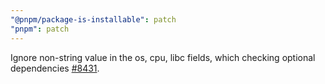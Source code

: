 ```yaml
---
"@pnpm/package-is-installable": patch
"pnpm": patch
---
```


Ignore non-string value in the os, cpu, libc fields, which checking optional dependencies [#8431](https://github.com/pnpm/pnpm/pull/8431).
